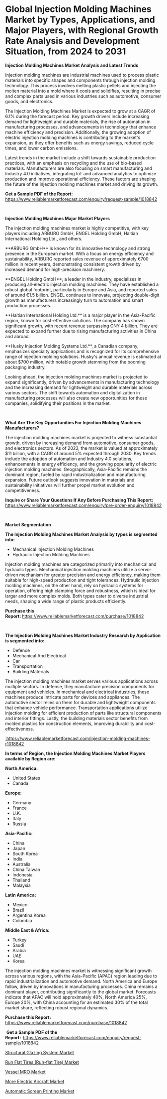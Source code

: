 <p><h1>Global Injection Molding Machines Market by Types, Applications, and Major Players, with Regional Growth Rate Analysis and Development Situation, from 2024 to 2031</h1></p><p><strong>Injection Molding Machines Market Analysis and Latest Trends</strong></p>
<p><p>Injection molding machines are industrial machines used to process plastic materials into specific shapes and components through injection molding technology. This process involves melting plastic pellets and injecting the molten material into a mold where it cools and solidifies, resulting in precise and complex parts used in various industries such as automotive, consumer goods, and electronics.</p><p>The Injection Molding Machines Market is expected to grow at a CAGR of 6.1% during the forecast period. Key growth drivers include increasing demand for lightweight and durable materials, the rise of automation in manufacturing processes, and advancements in technology that enhance machine efficiency and precision. Additionally, the growing adoption of electric injection molding machines is contributing to the market's expansion, as they offer benefits such as energy savings, reduced cycle times, and lower carbon emissions.</p><p>Latest trends in the market include a shift towards sustainable production practices, with an emphasis on recycling and the use of bio-based materials. Manufacturers are also focusing on smart manufacturing and Industry 4.0 initiatives, integrating IoT and advanced analytics to optimize production and improve operational efficiency. These factors are shaping the future of the injection molding machines market and driving its growth.</p></p>
<p><strong>Get a Sample PDF of the Report:&nbsp;</strong> <a href="https://www.reliablemarketforecast.com/enquiry/request-sample/1018842?utm_campaign=1144&utm_medium=2&utm_source=Github&utm_content=ia&utm_term=04122024&utm_id=injection-molding-machines">https://www.reliablemarketforecast.com/enquiry/request-sample/1018842</a></p>
<p>&nbsp;</p>
<p><strong>Injection Molding Machines Major Market Players</strong></p>
<p><p>The injection molding machines market is highly competitive, with key players including ARBURG GmbH, ENGEL Holding GmbH, Haitian International Holding Ltd., and others. </p><p>**ARBURG GmbH** is known for its innovative technology and strong presence in the European market. With a focus on energy efficiency and sustainability, ARBURG reported sales revenue of approximately €700 million in recent years, demonstrating consistent growth driven by increased demand for high-precision machinery.</p><p>**ENGEL Holding GmbH**, a leader in the industry, specializes in producing all-electric injection molding machines. They have established a robust global footprint, particularly in Europe and Asia, and reported sales of around €1.5 billion. ENGEL continues to innovate, projecting double-digit growth as manufacturers increasingly turn to automation and smart production processes.</p><p>**Haitian International Holding Ltd.** is a major player in the Asia-Pacific region, known for cost-effective solutions. The company has shown significant growth, with recent revenue surpassing CNY 4 billion. They are expected to expand further due to rising manufacturing activities in China and abroad.</p><p>**Husky Injection Molding Systems Ltd.**, a Canadian company, emphasizes specialty applications and is recognized for its comprehensive range of injection molding solutions. Husky's annual revenue is estimated at about $700 million, with notable growth stemming from the booming packaging industry.</p><p>Looking ahead, the injection molding machines market is projected to expand significantly, driven by advancements in manufacturing technology and the increasing demand for lightweight and durable materials across various sectors. The shift towards automation and digitalization in manufacturing processes will also create new opportunities for these companies, solidifying their positions in the market.</p></p>
<p>&nbsp;</p>
<p><strong>What Are The Key Opportunities For Injection Molding Machines Manufacturers?</strong></p>
<p><p>The injection molding machines market is projected to witness substantial growth, driven by increasing demand from automotive, consumer goods, and electronics sectors. As of 2023, the market is valued at approximately $11 billion, with a CAGR of around 5% expected through 2030. Key trends include the adoption of automation and Industry 4.0 solutions, enhancements in energy efficiency, and the growing popularity of electric injection molding machines. Geographically, Asia-Pacific remains the dominant region, fueled by rapid industrialization and manufacturing expansion. Future outlook suggests innovation in materials and sustainability initiatives will further propel market evolution and competitiveness.</p></p>
<p><strong>Inquire or Share Your Questions If Any Before Purchasing This Report:</strong> <a href="https://www.reliablemarketforecast.com/enquiry/pre-order-enquiry/1018842?utm_campaign=1144&utm_medium=2&utm_source=Github&utm_content=ia&utm_term=04122024&utm_id=injection-molding-machines">https://www.reliablemarketforecast.com/enquiry/pre-order-enquiry/1018842</a></p>
<p>&nbsp;</p>
<p><strong>Market Segmentation</strong></p>
<p><strong>The Injection Molding Machines Market Analysis by types is segmented into:</strong></p>
<p><ul><li>Mechanical Injection Molding Machines</li><li>Hydraulic Injection Molding Machines</li></ul></p>
<p><p>Injection molding machines are categorized primarily into mechanical and hydraulic types. Mechanical injection molding machines utilize a servo-driven mechanism for greater precision and energy efficiency, making them suitable for high-speed production and tight tolerances. Hydraulic injection molding machines, on the other hand, rely on hydraulic systems for operation, offering high clamping force and robustness, which is ideal for larger and more complex molds. Both types cater to diverse industrial needs, shaping a wide range of plastic products efficiently.</p></p>
<p><strong>Purchase this Report:&nbsp;</strong><a href="https://www.reliablemarketforecast.com/purchase/1018842?utm_campaign=1144&utm_medium=2&utm_source=Github&utm_content=ia&utm_term=04122024&utm_id=injection-molding-machines">https://www.reliablemarketforecast.com/purchase/1018842</a></p>
<p>&nbsp;</p>
<p><strong>The Injection Molding Machines Market Industry Research by Application is segmented into:</strong></p>
<p><ul><li>Defence</li><li>Mechanical And Electrical</li><li>Car</li><li>Transportation</li><li>Building Materials</li></ul></p>
<p><p>The injection molding machines market serves various applications across multiple sectors. In defense, they manufacture precision components for equipment and vehicles. In mechanical and electrical industries, these machines produce intricate parts for devices and appliances. The automotive sector relies on them for durable and lightweight components that enhance vehicle performance. Transportation applications utilize injection molding for efficient production of parts like structural components and interior fittings. Lastly, the building materials sector benefits from molded plastics for construction elements, improving durability and cost-effectiveness.</p></p>
<p><a href="https://www.reliablemarketforecast.com/injection-molding-machines-r1018842?utm_campaign=1144&utm_medium=2&utm_source=Github&utm_content=ia&utm_term=04122024&utm_id=injection-molding-machines">&nbsp;https://www.reliablemarketforecast.com/injection-molding-machines-r1018842</a></p>
<p><strong>In terms of Region, the Injection Molding Machines Market Players available by Region are:</strong></p>
<p>
    <p> <strong> North America: </strong>
        <ul>
            <li>United States</li>
            <li>Canada</li>
        </ul>
        </p> 
    <p> <strong> Europe: </strong>
        <ul>
            <li>Germany</li>
            <li>France</li>
            <li>U.K.</li>
            <li>Italy</li>
            <li>Russia</li>
        </ul>
        </p> 
    <p> <strong> Asia-Pacific: </strong>
        <ul>
            <li>China</li>
            <li>Japan</li>
            <li>South Korea</li>
            <li>India</li>
            <li>Australia</li>
            <li>China Taiwan</li>
            <li>Indonesia</li>
            <li>Thailand</li>
            <li>Malaysia</li>
        </ul>
        </p> 
    <p> <strong> Latin America: </strong>
        <ul>
            <li>Mexico</li>
            <li>Brazil</li>
            <li>Argentina Korea</li>
            <li>Colombia</li>
        </ul>
        </p> 
    <p> <strong> Middle East & Africa: </strong>
        <ul>
            <li>Turkey</li>
            <li>Saudi</li>
            <li>Arabia</li>
            <li>UAE</li>
            <li>Korea</li>
        </ul>
    </p>
    </p>
<p><p>The injection molding machines market is witnessing significant growth across various regions, with the Asia-Pacific (APAC) region leading due to rapid industrialization and automotive demand. North America and Europe follow, driven by innovations in manufacturing processes. China remains a dominant player, contributing significantly to the global market. Forecasts indicate that APAC will hold approximately 40%, North America 25%, Europe 20%, with China accounting for an estimated 30% of the total market share, reflecting robust regional dynamics.</p></p>
<p><strong>Purchase this Report: </strong><a href="https://www.reliablemarketforecast.com/purchase/1018842?utm_campaign=1144&utm_medium=2&utm_source=Github&utm_content=ia&utm_term=04122024&utm_id=injection-molding-machines">https://www.reliablemarketforecast.com/purchase/1018842</a></p>
<p>&nbsp;<strong>Get a Sample PDF of the Report:&nbsp;&nbsp;</strong><a href="https://www.reliablemarketforecast.com/enquiry/request-sample/1018842?utm_campaign=1144&utm_medium=2&utm_source=Github&utm_content=ia&utm_term=04122024&utm_id=injection-molding-machines">https://www.reliablemarketforecast.com/enquiry/request-sample/1018842</a></p>
<p><strong></strong></p>
<p><p><a href="https://issuu.com/reportprime-2/docs/structural-glazing-system-market-size-2030.pptx?utm_campaign=1144&utm_medium=2&utm_source=Github&utm_content=ia&utm_term=04122024&utm_id=injection-molding-machines">Structural Glazing System Market</a></p><p><a href="https://github.com/osbornrdaflalo/Market-Research-Report-List-1/blob/main/run-flat-tires-run-flat-tire-market.md?utm_campaign=1144&utm_medium=2&utm_source=Github&utm_content=ia&utm_term=04122024&utm_id=injection-molding-machines">Run Flat Tires (Run-flat Tire) Market</a></p><p><a href="https://issuu.com/reportprime-2/docs/vessel-mro-market-size-2030.pptx?utm_campaign=1144&utm_medium=2&utm_source=Github&utm_content=ia&utm_term=04122024&utm_id=injection-molding-machines">Vessel MRO Market</a></p><p><a href="https://github.com/antonioc6hal/Market-Research-Report-List-1/blob/main/more-electric-aircraft-market.md?utm_campaign=1144&utm_medium=2&utm_source=Github&utm_content=ia&utm_term=04122024&utm_id=injection-molding-machines">More Electric Aircraft Market</a></p><p><a href="https://www.linkedin.com/pulse/automatic-screen-printing-market-size-analysis-2024-2031-sustained-3sope?utm_campaign=1144&utm_medium=2&utm_source=Github&utm_content=ia&utm_term=04122024&utm_id=injection-molding-machines">Automatic Screen Printing Market</a></p></p>